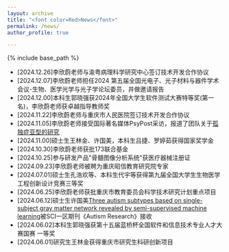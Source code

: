 ```yaml
---
layout: archive
title: "<font color=Red>News</font>"
permalink: /news/
author_profile: true

---
```


{% include base_path %}

- [2024.12.26]李欣蔚老师与渝粤病理科学研究中心签订技术开发合作协议
- [2024.12.07]李欣蔚老师担任2024 第五届全国光电子、光子材料与器件学术会议-生物、医学光学与光子学论坛委员，并做邀请报告
- [2024.12.00]本科生郭晓强获2024年全国大学生软件测试大赛特等奖(第一名)，李欣蔚老师获卓越指导教师奖
- [2024.11.22]李欣蔚老师与重庆市人民医院签订技术开发合作协议
- [2024.11.05]李欣蔚老师接受国际著名媒体PsyPost采访，报道了团队关于[孤独症亚型的研究](https://www.psypost.org/machine-learning-algorithm-identifies-three-unique-autism-subtypes-in-males/)
- [2024.11.00]硕士生王林金、许国美，本科生吕捷、罗婷茹获得国家奖学金
- [2024.10.30]李欣蔚老师获批173联合基金
- [2024.10.25]参与研发产品"骨髓图像分析系统"获医疗器械注册证
- [2024.09.23]李欣蔚老师被聘为重庆昭信教育研究院专家
- [2024.07.01]硕士生孔浩欢等、本科生代宇等获得第九届全国大学生生物医学工程创新设计竞赛三等奖
- [2024.06.25]李欣蔚老师获批重庆市教育委员会科学技术研究计划重点项目
- [2024.06.12]硕士生许国美[Three autism subtypes based on single-subject gray matter network revealed by semi-supervised machine learning](https://onlinelibrary.wiley.com/doi/10.1002/aur.3183)被SCI一区期刊《Autism Research》接收
- [2024.06.02]本科生郭晓强获第十五届蓝桥杯全国软件和信息技术专业人才大赛国赛 一等奖
- [2024.06.01]研究生王林金获得重庆市研究生科研创新项目

